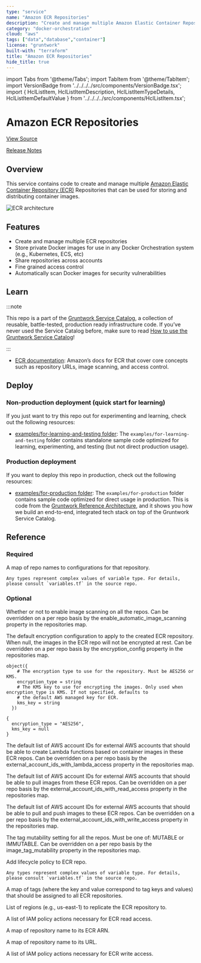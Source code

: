 ```yaml
---
type: "service"
name: "Amazon ECR Repositories"
description: "Create and manage multiple Amazon Elastic Container Repository (ECR) Repositories that can be used to store your Docker images."
category: "docker-orchestration"
cloud: "aws"
tags: ["data","database","container"]
license: "gruntwork"
built-with: "terraform"
title: "Amazon ECR Repositories"
hide_title: true
---
```


import Tabs from '@theme/Tabs';
import TabItem from '@theme/TabItem';
import VersionBadge from '../../../../src/components/VersionBadge.tsx';
import { HclListItem, HclListItemDescription, HclListItemTypeDetails, HclListItemDefaultValue } from '../../../../src/components/HclListItem.tsx';

<VersionBadge version="0.85.3" lastModifiedVersion="0.85.1"/>

# Amazon ECR Repositories


<a href="https://github.com/gruntwork-io/terraform-aws-service-catalog/tree/v0.85.3/modules/data-stores/ecr-repos" className="link-button" title="View the source code for this module in GitHub.">View Source</a>

<a href="https://github.com/gruntwork-io/terraform-aws-service-catalog/releases?q=data-stores%2Fecr-repos" className="link-button" title="Release notes for only the service catalog versions which impacted this service.">Release Notes</a>

## Overview

This service contains code to create and manage multiple [Amazon Elastic Container Repository (ECR)](https://aws.amazon.com/ecr/)
Repositories that can be used for storing and distributing container images.

![ECR architecture](/img/reference/services/data-storage/ecr-architecture.png)

## Features

*   Create and manage multiple ECR repositories
*   Store private Docker images for use in any Docker Orchestration system (e.g., Kubernetes, ECS, etc)
*   Share repositories across accounts
*   Fine grained access control
*   Automatically scan Docker images for security vulnerabilities

## Learn

:::note

This repo is a part of the [Gruntwork Service Catalog](https://github.com/gruntwork-io/terraform-aws-service-catalog/),
a collection of reusable, battle-tested, production ready infrastructure code.
If you’ve never used the Service Catalog before, make sure to read
[How to use the Gruntwork Service Catalog](https://docs.gruntwork.io/reference/services/intro/overview)!

:::

*   [ECR documentation](https://docs.aws.amazon.com/AmazonECR/latest/userguide/what-is-ecr.html): Amazon’s docs for ECR
    that cover core concepts such as repository URLs, image scanning, and access control.

## Deploy

### Non-production deployment (quick start for learning)

If you just want to try this repo out for experimenting and learning, check out the following resources:

*   [examples/for-learning-and-testing folder](https://github.com/gruntwork-io/terraform-aws-service-catalog/tree/v0.85.3/examples/for-learning-and-testing): The
    `examples/for-learning-and-testing` folder contains standalone sample code optimized for learning, experimenting, and
    testing (but not direct production usage).

### Production deployment

If you want to deploy this repo in production, check out the following resources:

*   [examples/for-production folder](https://github.com/gruntwork-io/terraform-aws-service-catalog/tree/v0.85.3/examples/for-production): The `examples/for-production` folder contains sample code
    optimized for direct usage in production. This is code from the
    [Gruntwork Reference Architecture](https://gruntwork.io/reference-architecture/), and it shows you how we build an
    end-to-end, integrated tech stack on top of the Gruntwork Service Catalog.

## Reference

<Tabs>
<TabItem value="inputs" label="Inputs" default>

### Required

<HclListItem name="repositories" requirement="required" type="any">
<HclListItemDescription>

A map of repo names to configurations for that repository.

</HclListItemDescription>
<HclListItemTypeDetails>

```hcl
Any types represent complex values of variable type. For details, please consult `variables.tf` in the source repo.
```

</HclListItemTypeDetails>
</HclListItem>

### Optional

<HclListItem name="default_automatic_image_scanning" requirement="optional" type="bool">
<HclListItemDescription>

Whether or not to enable image scanning on all the repos. Can be overridden on a per repo basis by the enable_automatic_image_scanning property in the repositories map.

</HclListItemDescription>
<HclListItemDefaultValue defaultValue="true"/>
</HclListItem>

<HclListItem name="default_encryption_config" requirement="optional" type="object(…)">
<HclListItemDescription>

The default encryption configuration to apply to the created ECR repository. When null, the images in the ECR repo will not be encrypted at rest. Can be overridden on a per repo basis by the encryption_config property in the repositories map.

</HclListItemDescription>
<HclListItemTypeDetails>

```hcl
object({
    # The encryption type to use for the repository. Must be AES256 or KMS.
    encryption_type = string
    # The KMS key to use for encrypting the images. Only used when encryption_type is KMS. If not specified, defaults to
    # the default AWS managed key for ECR.
    kms_key = string
  })
```

</HclListItemTypeDetails>
<HclListItemDefaultValue>

```hcl
{
  encryption_type = "AES256",
  kms_key = null
}
```

</HclListItemDefaultValue>
</HclListItem>

<HclListItem name="default_external_account_ids_with_lambda_access" requirement="optional" type="list(string)">
<HclListItemDescription>

The default list of AWS account IDs for external AWS accounts that should be able to create Lambda functions based on container images in these ECR repos. Can be overridden on a per repo basis by the external_account_ids_with_lambda_access property in the repositories map.

</HclListItemDescription>
<HclListItemDefaultValue defaultValue="[]"/>
</HclListItem>

<HclListItem name="default_external_account_ids_with_read_access" requirement="optional" type="list(string)">
<HclListItemDescription>

The default list of AWS account IDs for external AWS accounts that should be able to pull images from these ECR repos. Can be overridden on a per repo basis by the external_account_ids_with_read_access property in the repositories map.

</HclListItemDescription>
<HclListItemDefaultValue defaultValue="[]"/>
</HclListItem>

<HclListItem name="default_external_account_ids_with_write_access" requirement="optional" type="list(string)">
<HclListItemDescription>

The default list of AWS account IDs for external AWS accounts that should be able to pull and push images to these ECR repos. Can be overridden on a per repo basis by the external_account_ids_with_write_access property in the repositories map.

</HclListItemDescription>
<HclListItemDefaultValue defaultValue="[]"/>
</HclListItem>

<HclListItem name="default_image_tag_mutability" requirement="optional" type="string">
<HclListItemDescription>

The tag mutability setting for all the repos. Must be one of: MUTABLE or IMMUTABLE. Can be overridden on a per repo basis by the image_tag_mutability property in the repositories map.

</HclListItemDescription>
<HclListItemDefaultValue defaultValue="&quot;MUTABLE&quot;"/>
</HclListItem>

<HclListItem name="default_lifecycle_policy_rules" requirement="optional" type="any">
<HclListItemDescription>

Add lifecycle policy to ECR repo.

</HclListItemDescription>
<HclListItemTypeDetails>

```hcl
Any types represent complex values of variable type. For details, please consult `variables.tf` in the source repo.
```

</HclListItemTypeDetails>
<HclListItemDefaultValue defaultValue="[]"/>
</HclListItem>

<HclListItem name="global_tags" requirement="optional" type="map(string)">
<HclListItemDescription>

A map of tags (where the key and value correspond to tag keys and values) that should be assigned to all ECR repositories.

</HclListItemDescription>
<HclListItemDefaultValue defaultValue="{}"/>
</HclListItem>

<HclListItem name="replication_regions" requirement="optional" type="list(string)">
<HclListItemDescription>

List of regions (e.g., us-east-1) to replicate the ECR repository to.

</HclListItemDescription>
<HclListItemDefaultValue defaultValue="[]"/>
</HclListItem>

</TabItem>
<TabItem value="outputs" label="Outputs">

<HclListItem name="ecr_read_policy_actions">
<HclListItemDescription>

A list of IAM policy actions necessary for ECR read access.

</HclListItemDescription>
</HclListItem>

<HclListItem name="ecr_repo_arns">
<HclListItemDescription>

A map of repository name to its ECR ARN.

</HclListItemDescription>
</HclListItem>

<HclListItem name="ecr_repo_urls">
<HclListItemDescription>

A map of repository name to its URL.

</HclListItemDescription>
</HclListItem>

<HclListItem name="ecr_write_policy_actions">
<HclListItemDescription>

A list of IAM policy actions necessary for ECR write access.

</HclListItemDescription>
</HclListItem>

</TabItem>
</Tabs>


<!-- ##DOCS-SOURCER-START
{
  "originalSources": [
    "https://github.com/gruntwork-io/terraform-aws-service-catalog/tree/v0.85.3/modules%2Fdata-stores%2Fecr-repos%2FREADME.md",
    "https://github.com/gruntwork-io/terraform-aws-service-catalog/tree/v0.85.3/modules%2Fdata-stores%2Fecr-repos%2Fvariables.tf",
    "https://github.com/gruntwork-io/terraform-aws-service-catalog/tree/v0.85.3/modules%2Fdata-stores%2Fecr-repos%2Foutputs.tf"
  ],
  "sourcePlugin": "service-catalog-api",
  "hash": "8caa7a6cbd7a03958d86e6d8e2e85c90"
}
##DOCS-SOURCER-END -->
